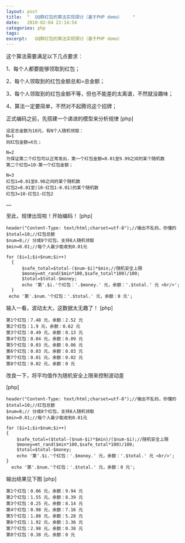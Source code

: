 ```yaml
---
layout: post
title:  "  QQ群红包的算法实现探讨（基于PHP demo）    "
date:   2010-02-04 22:14:54
categories: php
tags:  
excerpt:   QQ群红包的算法实现探讨（基于PHP demo）  
---
```

这个算法需要满足以下几点要求：

1、每个人都要能够领取到红包；

2、每个人领取到的红包金额总和=总金额；

3、每个人领取到的红包金额不等，但也不能差的太离谱，不然就没趣味；

4、算法一定要简单，不然对不起腾讯这个招牌；


正式编码之前，先搭建一个递进的模型来分析规律
[php] 

    设定总金额为10元，有N个人随机领取：  
    N=1   
    则红包金额=X元；   
      
    N=2   
    为保证第二个红包可以正常发出，第一个红包金额=0.01至9.99之间的某个随机数   
    第二个红包=10-第一个红包金额；   
      
    N=3   
    红包1=0.01至0.98之间的某个随机数   
    红包2=0.01至(10-红包1-0.01)的某个随机数   
    红包3=10-红包1-红包2   
      
    ……  

 

至此，规律出现啦！开始编码！
[php] 

    header("Content-Type: text/html;charset=utf-8");//输出不乱码，你懂的    
    $total=10;//红包总额    
    $num=8;// 分成8个红包，支持8人随机领取    
    $min=0.01;//每个人最少能收到0.01元    
            
    for ($i=1;$i<$num;$i++)    
      {    
          $safe_total=$total-($num-$i)*$min;//随机安全上限    
          $money=mt_rand($min*100,$safe_total*100)/100;    
          $total=$total-$money;    
          echo '第'.$i.'个红包：'.$money.' 元，余额：'.$total.' 元 <br/>';    
      }    
     echo '第'.$num.'个红包：'.$total.' 元，余额：0 元';    



 

输入一看，波动太大，这数据太无趣了！
[php] 

    第1个红包：7.48 元，余额：2.52 元   
    第2个红包：1.9 元，余额：0.62 元   
    第3个红包：0.49 元，余额：0.13 元   
    第4个红包：0.04 元，余额：0.09 元   
    第5个红包：0.03 元，余额：0.06 元   
    第6个红包：0.03 元，余额：0.03 元   
    第7个红包：0.01 元，余额：0.02 元   
    第8个红包：0.02 元，余额：0 元  

改良一下，将平均值作为随机安全上限来控制波动差

[php] 

    header("Content-Type: text/html;charset=utf-8");//输出不乱码，你懂的    
    $total=10;//红包总额    
    $num=8;// 分成8个红包，支持8人随机领取    
    $min=0.01;//每个人最少能收到0.01元    
            
    for ($i=1;$i<$num;$i++)    
    {    
        $safe_total=($total-($num-$i)*$min)/($num-$i);//随机安全上限    
        $money=mt_rand($min*100,$safe_total*100)/100;    
        $total=$total-$money;    
        echo '第'.$i.'个红包：'.$money.' 元，余额：'.$total.' 元 <br/>';    
    }    
      echo '第'.$num.'个红包：'.$total.' 元，余额：0 元';    

输出结果见下图
[php] 

    第1个红包：0.06 元，余额：9.94 元   
    第2个红包：1.55 元，余额：8.39 元   
    第3个红包：0.25 元，余额：8.14 元   
    第4个红包：0.98 元，余额：7.16 元   
    第5个红包：1.88 元，余额：5.28 元   
    第6个红包：1.92 元，余额：3.36 元   
    第7个红包：2.98 元，余额：0.38 元   
    第8个红包：0.38 元，余额：0 元  




 

